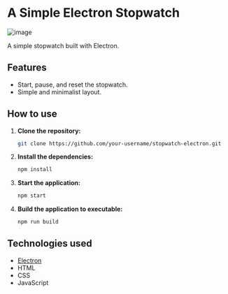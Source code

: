 # A Simple Electron Stopwatch
![image](https://github.com/user-attachments/assets/5064edc8-3e93-43f8-b5e1-6aa2b5972db3)



A simple stopwatch built with Electron.

## Features

*   Start, pause, and reset the stopwatch.
*   Simple and minimalist layout.

## How to use

1.  **Clone the repository:**
    ```bash
    git clone https://github.com/your-username/stopwatch-electron.git
    ```
2.  **Install the dependencies:**
    ```bash
    npm install
    ```
3.  **Start the application:**
    ```bash
    npm start
    ```
4.  **Build the application to executable:**
    ```bash
    npm run build
    ```

## Technologies used

*   [Electron](https://www.electronjs.org/)
*   HTML
*   CSS
*   JavaScript
